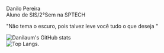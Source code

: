 Danilo Pereira </br>
Aluno de SIS/2°Sem na SPTECH </br>

"Não tema o escuro, pois talvez leve você tudo o que deseja "</br>

![Danilaum's GitHub stats](https://github-readme-stats.vercel.app/api?username=Danilaum&theme=vue-dark&show_icons=true) <br>
![Top Langs](https://github-readme-stats.vercel.app/api/top-langs/?username=Danilaum&layout=donut&theme=vue-dark).


